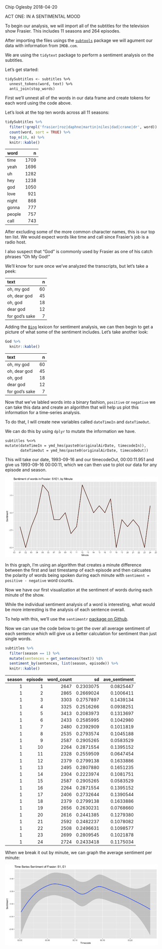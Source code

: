 Chip Oglesby
2018-04-20

ACT ONE: IN A SENTIMENTAL MOOD

To begin our analysis, we will import all of the subtitles for the
television show Frasier. This includes 11 seasons and 264 episodes.

After importing the files usings the
[`subtools`](https://github.com/fkeck/subtools) package we will agument
our data with information from `IMDB.com`.

We are using the `tidytext` package to perform a sentiment analysis on
the subtitles.

Let’s get started:

    tidySubtitles <- subtitles %>%
      unnest_tokens(word, text) %>%
      anti_join(stop_words)

First we’ll unnest all of the words in our data frame and create tokens
for each word using the code above.

Let’s look at the top ten words across all 11 seasons:

``` r
tidySubtitles %>%
  filter(!grepl('frasier|roz|daphne|martin|niles|dad|crane|dr', word)) %>%
  count(word, sort = TRUE) %>%
  top_n(10, n) %>%
  knitr::kable()
```

| word   |    n |
| :----- | ---: |
| time   | 1709 |
| yeah   | 1696 |
| uh     | 1282 |
| hey    | 1238 |
| god    | 1050 |
| love   |  921 |
| night  |  868 |
| gonna  |  777 |
| people |  757 |
| call   |  743 |

After excluding some of the more common character names, this is our top
ten list. We would expect words like time and call since Frasier’s job
is a radio host.

I also suspect that “God” is commonly used by Frasier as one of his
catch phrases “Oh My God\!”

We’ll know for sure once we’ve analyzed the transcripts, but let’s take
a peek:

| text           |  n |
| :------------- | -: |
| oh, my god     | 60 |
| oh, dear god   | 45 |
| oh, god        | 18 |
| dear god       | 12 |
| for god’s sake |  7 |

Adding the [`Bing`](https://www.tidytextmining.com/sentiment.html)
lexicon for sentiment analysis, we can then begin to get a picture of
what some of the sentiment includes. Let’s take another look:

``` r
God %>%
  knitr::kable()
```

| text           |  n |
| :------------- | -: |
| oh, my god     | 60 |
| oh, dear god   | 45 |
| oh, god        | 18 |
| dear god       | 12 |
| for god’s sake |  7 |

Now that we’ve labled words into a binary fashion, `positive` or
`negative` we can take this data and create an algorithm that will help
us plot this information for a time-series analysis.

To do that, I will create new variables called `dateTimeIn` and
`dateTimeOut`.

We can do this by using `dplyr` to mutate the information we have.

    subtitles %<>%
    mutate(dateTimeIn = ymd_hms(paste0(originalAirDate, timecodeIn)),
           dateTimeOut = ymd_hms(paste0(originalAirDate, timecodeOut))

This will take our date, 1993-09-16 and our timecodeOut, 00:00:11.951
and give us 1993-09-16 00:00:11, which we can then use to plot our data
for any episode and season.

![](../images/minuteSentiment.png)

In this graph, I’m using an algorithm that creates a minute difference
between the first and last timestamp of each episode and then calcuates
the polarity of words being spoken during each minute with `sentiment =
positive - negative` word counts.

Now we have our first visualization at the sentiment of words during
each minute of the show.

While the individual sentiment analysis of a word is interesting, what
would be more interesting is the analysis of each sentence overall.

To help with this, we’ll use the `sentimentr` [package on
Github](https://github.com/trinker/sentimentr).

Now we can use the code below to get the over all average sentiment of
each sentence which will give us a better calculation for sentiment than
just single words.

``` r
subtitles %>%
  filter(season == 1) %>%
  mutate(sentences = get_sentences(text)) %$%
  sentiment_by(sentences, list(season, episode)) %>%
  knitr::kable()
```

| season | episode | word\_count |        sd | ave\_sentiment |
| -----: | ------: | ----------: | --------: | -------------: |
|      1 |       1 |        2647 | 0.2303075 |      0.0825447 |
|      1 |       2 |        2865 | 0.2669024 |      0.1006411 |
|      1 |       3 |        3303 | 0.2757897 |      0.1439134 |
|      1 |       4 |        3325 | 0.2516266 |      0.0938251 |
|      1 |       5 |        3413 | 0.2083973 |      0.1313697 |
|      1 |       6 |        2433 | 0.2585995 |      0.1042980 |
|      1 |       7 |        2480 | 0.2392909 |      0.1011819 |
|      1 |       8 |        2535 | 0.2793574 |      0.1045188 |
|      1 |       9 |        2587 | 0.2905265 |      0.0583529 |
|      1 |      10 |        2264 | 0.2871554 |      0.1395152 |
|      1 |      11 |        2328 | 0.2559509 |      0.0647454 |
|      1 |      12 |        2379 | 0.2799138 |      0.1633886 |
|      1 |      13 |        2495 | 0.2807880 |      0.1651235 |
|      1 |      14 |        2304 | 0.2223974 |      0.1081751 |
|      1 |      15 |        2587 | 0.2905265 |      0.0583529 |
|      1 |      16 |        2264 | 0.2871554 |      0.1395152 |
|      1 |      17 |        2406 | 0.2732644 |      0.1390544 |
|      1 |      18 |        2379 | 0.2799138 |      0.1633886 |
|      1 |      19 |        2656 | 0.2630231 |      0.0768660 |
|      1 |      20 |        2616 | 0.2441385 |      0.1279380 |
|      1 |      21 |        2592 | 0.2482237 |      0.1078082 |
|      1 |      22 |        2508 | 0.2496631 |      0.1098577 |
|      1 |      23 |        2699 | 0.2809545 |      0.1021878 |
|      1 |      24 |        2724 | 0.2433418 |      0.1175034 |

When we break it out by minute, we can graph the average sentiment per
minute:

![](../images/timeSeriesSentimentSentences.png)

